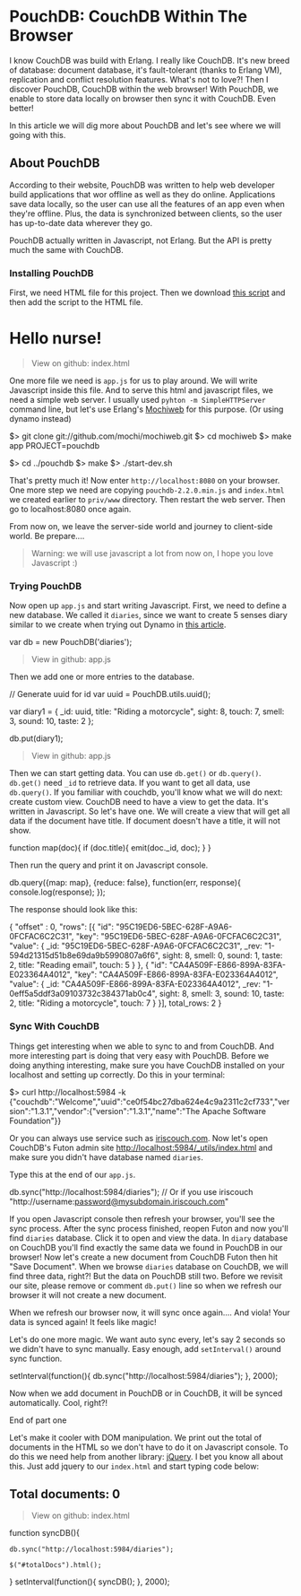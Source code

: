 # PouchDB: CouchDB Within The Browser

I know CouchDB was build with Erlang. I really like CouchDB. It's new breed of database: document database,
it's fault-tolerant (thanks to Erlang VM), replication and conflict resolution features. What's not to love?!
Then I discover PouchDB, CouchDB within the web browser! With PouchDB, we enable to store data locally on browser then sync it with CouchDB.
Even better!

In this article we will dig more about PouchDB and let's see where we will going with this.

## About PouchDB

According to their website, PouchDB was written to help web developer build applications that wor offline as well as they do online. Applications save data locally, so the user can use all the features of an app even when they're offline. Plus, the data is synchronized between clients, so the user has up-to-date data wherever they go.

PouchDB actually written in Javascript, not Erlang. But the API is pretty much the same with CouchDB. 

### Installing PouchDB

First, we need HTML file for this project. Then we download [this script](https://github.com/daleharvey/pouchdb/releases/download/2.2.0/pouchdb-2.2.0.min.js) and then add the script to the HTML file.

  <!DOCTYPE html>
  <html lang="en">
  <head>
    <meta charset="UTF-8">
    <title></title>
    <script src="pouchdb-2.2.0.min.js"></script>
  </head>
  <body>
    <h1>Hello nurse!</h1>
  </body>
  </html>

> View on github: index.html

One more file we need is `app.js` for us to play around. We will write Javascript
inside this file. And to serve this html and javascript files, we need a simple web server. I usually used
`pyhton -m SimpleHTTPServer` command line, but let's use Erlang's [Mochiweb](https://github.com/mochi/mochiweb/)
for this purpose. (Or using dynamo instead)

  $> git clone git://github.com/mochi/mochiweb.git
  $> cd mochiweb
  $> make app PROJECT=pouchdb

  $> cd ../pouchdb
  $> make
  $> ./start-dev.sh

That's pretty much it! Now enter `http://localhost:8080` on your browser. One more step
we need are copying `pouchdb-2.2.0.min.js` and `index.html` we created earlier to
`priv/www` directory. Then restart the web server. Then go to localhost:8080 once again.

From now on, we leave the server-side world and journey to client-side world. Be prepare....

> Warning: we will use javascript a lot from now on, I hope you love Javascript :)


### Trying PouchDB

Now open up `app.js` and start writing Javascript. First, we need to define a new
database. We called it `diaries`, since we want to create 5 senses diary similar to
we create when trying out Dynamo in [this article](http://www.elixirdose.com/brief-introduction-to-elixir-web-framework-dynamo/).

  var db = new PouchDB('diaries');

> View in github: app.js

Then we add one or more entries to the database.

  // Generate uuid for id
  var uuid = PouchDB.utils.uuid();

  var diary1 = {
    _id: uuid,
    title: "Riding a motorcycle",
    sight: 8,
    touch: 7,
    smell: 3,
    sound: 10,
    taste: 2
  };

  db.put(diary1);

> View in github: app.js

Then we can start getting data. You can use `db.get()` or `db.query()`. `db.get()`
need `_id` to retrieve data. If you want to get all data, use `db.query()`.
If you familiar with couchdb, you'll know what we will do next: create custom view.
CouchDB need to have a view to get the data. It's written in Javascript. So let's have
one. We will create a view that will get all data if the document have title. If 
document doesn't have a title, it will not show.

  function map(doc){
    if (doc.title){
      emit(doc._id, doc);
    }
  }

Then run the query and print it on Javascript console.

  db.query({map: map}, {reduce: false}, function(err, response){
    console.log(response);
  });

The response should look like this:

  {
    "offset" : 0,
      "rows": [{
        "id": "95C19ED6-5BEC-628F-A9A6-0FCFAC6C2C31",
        "key": "95C19ED6-5BEC-628F-A9A6-0FCFAC6C2C31",
        "value": {
          _id: "95C19ED6-5BEC-628F-A9A6-0FCFAC6C2C31",
          _rev: "1-594d21315d51b8e69da9b5990807a6f6",
          sight: 8,
          smell: 0,
          sound: 1,
          taste: 2,
          title: "Reading email",
          touch: 5
        }
      }, {
        "id": "CA4A509F-E866-899A-83FA-E023364A4012",
        "key": "CA4A509F-E866-899A-83FA-E023364A4012",
        "value": {
          _id: "CA4A509F-E866-899A-83FA-E023364A4012",
          _rev: "1-0eff5a5ddf3a09103732c384371ab0c4",
          sight: 8,
          smell: 3,
          sound: 10,
          taste: 2,
          title: "Riding a motorcycle",
          touch: 7
        }
      }],
    total_rows: 2
  }

### Sync With CouchDB

Things get interesting when we able to sync to and from CouchDB. And more interesting
part is doing that very easy with PouchDB. Before we doing anything interesting,
make sure you have CouchDB installed on your localhost and setting up correctly.
Do this in your terminal:

  $> curl http://localhost:5984 -k
  {"couchdb":"Welcome","uuid":"ce0f54bc27dba624e4c9a2311c2cf733","version":"1.3.1","vendor":{"version":"1.3.1","name":"The Apache Software Foundation"}}

Or you can always use service such as [iriscouch.com](http://www.iriscouch.com).
Now let's open CouchDB's Futon admin site [http://localhost:5984/_utils/index.html](http://localhost:5984/_utils/index.html) and
make sure you didn't have database named `diaries`.

Type this at the end of our `app.js`.

  db.sync("http://localhost:5984/diaries"); // Or if you use iriscouch "http://username:password@mysubdomain.iriscouch.com"

If you open Javascript console then refresh your browser, you'll see the sync process.
After the sync process finished, reopen Futon and now you'll find `diaries` database.
Click it to open and view the data. In `diary` database on CouchDB you'll find
exactly the same data we found in PouchDB in our browser! Now let's create a new
document from CouchDB Futon then hit "Save Document". When we browse `diaries`
database on CouchDB, we will find three data, right?! But the data on PouchDB still
two. Before we revisit our site, please remove or comment `db.put()` line so 
when we refresh our browser it will not create a new document.

When we refresh our browser now, it will sync once again.... And viola! Your data
is synced again! It feels like magic!

Let's do one more magic. We want auto sync every, let's say 2 seconds so we didn't
have to sync manually. Easy enough, add `setInterval()` around sync function.

  setInterval(function(){
    db.sync("http://localhost:5984/diaries");
    }, 2000);

Now when we add document in PouchDB or in CouchDB, it will be synced automatically.
Cool, right?! 


End of part one


Let's make it cooler with DOM manipulation. We print out the total of
documents in the HTML so we don't have to do it on Javascript console. To do this
we need help from another library: [jQuery](http://www.jquery.com/). I bet you know
all about this. Just add jquery to our `index.html` and start typing code below:

  <h2>Total documents: <span id="totalDocs">0</span></h2>
  <script src="http://code.jquery.com/jquery-2.1.1.min.js"></script>

> View on github: index.html
  
  function syncDB(){

    db.sync("http://localhost:5984/diaries");
    
    $("#totalDocs").html();

  }
  setInterval(function(){
    syncDB();
    }, 2000);
